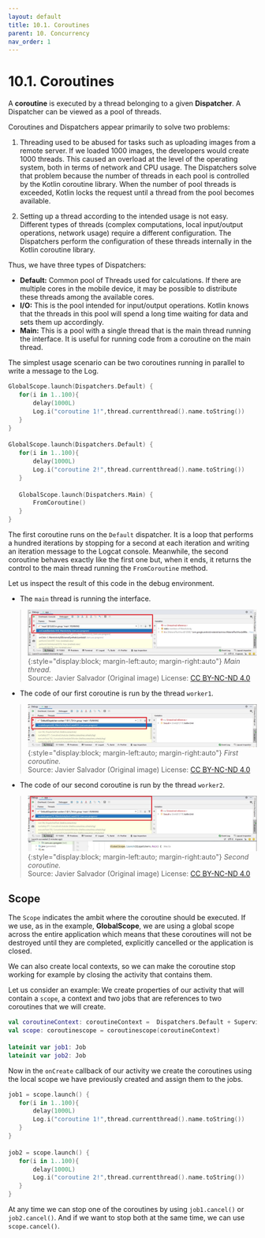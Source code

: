 ```yaml
---
layout: default
title: 10.1. Coroutines
parent: 10. Concurrency
nav_order: 1
---
```


# 10.1. Coroutines 

A **coroutine** is executed by a thread belonging to a given **Dispatcher**. A Dispatcher can be viewed as a pool of threads.

Coroutines and Dispatchers appear primarily to solve two problems:

1. Threading used to be abused for tasks such as uploading images from a remote server. If we loaded 1000 images, the developers would create 1000 threads. This caused an overload at the level of the operating system, both in terms of network and CPU usage. The Dispatchers solve that problem because the number of threads in each pool is controlled by the Kotlin coroutine library.
When the number of pool threads is exceeded, Kotlin locks the request until a thread from the pool becomes available.

2. Setting up a thread according to the intended usage is not easy. Different types of threads (complex computations, local input/output operations, network usage) require a different configuration. The Dispatchers perform the configuration of these threads internally in the Kotlin coroutine library.



Thus, we have three types of Dispatchers:
- **Default:** Common pool of Threads used for calculations. If there are multiple cores in the mobile device, it may be possible to distribute these threads among the available cores.
- **I/O:** This is the pool intended for input/output operations. Kotlin knows that the threads in this pool will spend a long time waiting for data and sets them up accordingly.
- **Main:** This is a pool with a single thread that is the main thread running the interface. It is useful for running code from a coroutine on the main thread.


The simplest usage scenario can be two coroutines running in parallel to write a message to the Log.

```kotlin
GlobalScope.launch(Dispatchers.Default) {
   for(i in 1..100){
       delay(1000L)
       Log.i("coroutine 1!",thread.currentthread().name.toString())
   }
}

GlobalScope.launch(Dispatchers.Default) {
   for(i in 1..100){
       delay(1000L)
       Log.i("coroutine 2!",thread.currentthread().name.toString())
   }

   GlobalScope.launch(Dispatchers.Main) {
       FromCoroutine()
   }
}
```

The first coroutine runs on the `Default` dispatcher. It is a loop that performs a hundred iterations by stopping for a second at each iteration and writing an iteration message to the Logcat console. Meanwhile, the second coroutine behaves exactly like the first one but, when it ends, it returns the control to the main thread running the `FromCoroutine` method.

Let us inspect the result of this code in the debug environment.

- The `main` thread is running the interface.

> ![Main thread](/images/10/thread-main.png){:style="display:block; margin-left:auto; margin-right:auto"}
> *Main thread.*  
> Source: Javier Salvador (Original image) License: [CC BY-NC-ND 4.0](https://creativecommons.org/licenses/by-nc-nd/4.0/)

- The code of our first coroutine is run by the thread `worker1`.

> ![First coroutine](/images/10/thread1.png){:style="display:block; margin-left:auto; margin-right:auto"}
> *First coroutine.*  
> Source: Javier Salvador (Original image) License: [CC BY-NC-ND 4.0](https://creativecommons.org/licenses/by-nc-nd/4.0/)

- The code of our second coroutine is run by the thread `worker2`.

> ![Second coroutine](/images/10/thread2.png){:style="display:block; margin-left:auto; margin-right:auto"}
> *Second coroutine.*  
> Source: Javier Salvador (Original image) License: [CC BY-NC-ND 4.0](https://creativecommons.org/licenses/by-nc-nd/4.0/)

## Scope

The `Scope` indicates the ambit where the coroutine should be executed.  If we use, as in the example, **GlobalScope**, we are using a global scope across the entire application which means that these coroutines will not be destroyed until they are completed, explicitly cancelled or the application is closed.

We can also create local contexts, so we can make the coroutine stop working for example by closing the activity that contains them.

Let us consider an example:
We create properties of our activity that will contain a `scope`, a context and two jobs that are references to two coroutines that we will create.

```kotlin
val coroutineContext: coroutineContext =  Dispatchers.Default + SupervisorJob()
val scope: coroutinescope = coroutinescope(coroutineContext)

lateinit var job1: Job
lateinit var job2: Job
```

Now in the `onCreate` callback of our activity we create the coroutines using the local scope we have previously created and assign them to the jobs.

```kotlin
job1 = scope.launch() {
   for(i in 1..100){
       delay(1000L)
       Log.i("coroutine 1!",thread.currentthread().name.toString())
   }
}

job2 = scope.launch() {
   for(i in 1..100){
       delay(1000L)
       Log.i("coroutine 2!",thread.currentthread().name.toString())
   }
}
```

At any time we can stop one of the coroutines by using `job1.cancel()` or `job2.cancel()`. And if we want to stop both at the same time, we can use `scope.cancel()`.




